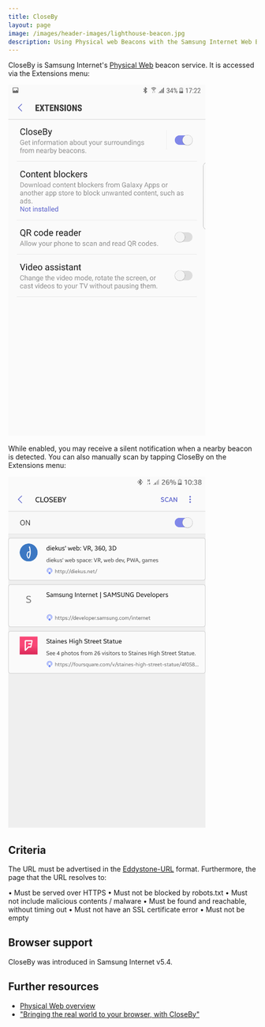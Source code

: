 ```yaml
---
title: CloseBy
layout: page
image: /images/header-images/lighthouse-beacon.jpg
description: Using Physical web Beacons with the Samsung Internet Web Browser
---
```

CloseBy is Samsung Internet's [Physical Web](https://google.github.io/physical-web/) beacon service. It is accessed via the
Extensions menu:

![CloseBy showing Physical Web beacons](/images/docs/closeby-extensions.png)

While enabled, you may receive a silent notification when a nearby beacon is detected. You can also manually scan by tapping CloseBy on the Extensions menu:

![CloseBy showing Physical Web beacons](/images/docs/closeby-beacons.png)

## Criteria

The URL must be advertised in the [Eddystone-URL](https://github.com/google/eddystone/tree/master/eddystone-url) format. Furthermore, the page that the URL resolves to:

• Must be served over HTTPS
• Must not be blocked by robots.txt
• Must not include malicious contents / malware
• Must be found and reachable, without timing out
• Must not have an SSL certificate error
• Must not be empty

## Browser support

CloseBy was introduced in Samsung Internet v5.4.

## Further resources

* [Physical Web overview](/docs/physical-web)
* ["Bringing the real world to your browser, with CloseBy"](https://medium.com/samsung-internet-dev/bringing-the-real-world-to-your-browser-with-closeby-830cd162547e)
